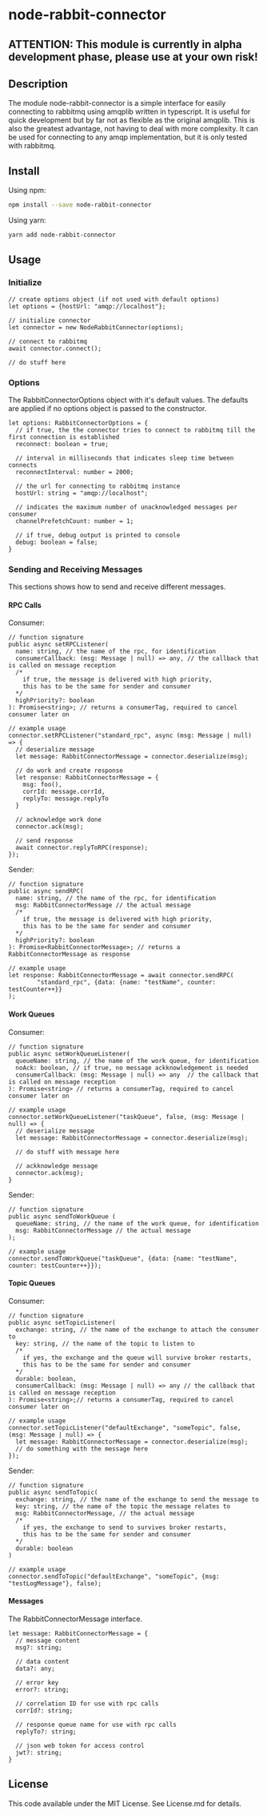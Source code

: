 # node-rabbit-connector

## ATTENTION: This module is currently in alpha development phase, please use  at your own risk!

## Description
The module node-rabbit-connector is a simple interface for easily connecting to rabbitmq 
using amqplib written in typescript. It is useful for quick development but by far not as flexible as the
original amqplib. This is also the greatest advantage, not having to deal with more complexity.
It can be used for connecting to any amqp implementation, but it is only tested with rabbitmq.


## Install
Using npm:
```bash
npm install --save node-rabbit-connector
```
Using yarn:
```bash
yarn add node-rabbit-connector
```


## Usage
### Initialize
```
// create options object (if not used with default options)
let options = {hostUrl: "amqp://localhost"};

// initialize connector
let connector = new NodeRabbitConnector(options);

// connect to rabbitmq
await connector.connect();

// do stuff here
```

### Options
The RabbitConnectorOptions object with it's default values. The defaults are applied if no options
 object is passed to the constructor.
```
let options: RabbitConnectorOptions = {
  // if true, the the connector tries to connect to rabbitmq till the first connection is established
  reconnect: boolean = true;
    
  // interval in milliseconds that indicates sleep time between connects
  reconnectInterval: number = 2000;
    
  // the url for connecting to rabbitmq instance
  hostUrl: string = "amqp://localhost";
    
  // indicates the maximum number of unacknowledged messages per consumer
  channelPrefetchCount: number = 1;
    
  // if true, debug output is printed to console
  debug: boolean = false;
}
```

### Sending and Receiving Messages
This sections shows how to send and receive different messages.

#### RPC Calls
Consumer:
```
// function signature
public async setRPCListener(
  name: string, // the name of the rpc, for identification
  consumerCallback: (msg: Message | null) => any, // the callback that is called on message reception
  /*
    if true, the message is delivered with high priority,
    this has to be the same for sender and consumer
  */
  highPriority?: boolean
): Promise<string>; // returns a consumerTag, required to cancel consumer later on                         
```
                            
```
// example usage                                
connector.setRPCListener("standard_rpc", async (msg: Message | null) => {
  // deserialize message
  let message: RabbitConnectorMessage = connector.deserialize(msg); 
        
  // do work and create response
  let response: RabbitConnectorMessage = {
    msg: foo(), 
    corrId: message.corrId, 
    replyTo: message.replyTo
  }
       
  // acknowledge work done
  connector.ack(msg);
  
  // send response
  await connector.replyToRPC(response);
});                                
```

Sender:
```
// function signature
public async sendRPC(
  name: string, // the name of the rpc, for identification
  msg: RabbitConnectorMessage // the actual message
  /*
    if true, the message is delivered with high priority,
    this has to be the same for sender and consumer
  */
  highPriority?: boolean
): Promise<RabbitConnectorMessage>; // returns a RabbitConnectorMessage as response                         
``` 

```
// example usage  
let response: RabbitConnectorMessage = await connector.sendRPC(
        "standard_rpc", {data: {name: "testName", counter: testCounter++}}
);
```

#### Work Queues
Consumer:
```
// function signature
public async setWorkQueueListener(
  queueName: string, // the name of the work queue, for identification
  noAck: boolean, // if true, no message ackknowledgement is needed
  consumerCallback: (msg: Message | null) => any  // the callback that is called on message reception
): Promise<string> // returns a consumerTag, required to cancel consumer later on  
```

```
// example usage  
connector.setWorkQueueListener("taskQueue", false, (msg: Message | null) => {
  // deserialize message
  let message: RabbitConnectorMessage = connector.deserialize(msg);
  
  // do stuff with message here
  
  // ackknowledge message
  connector.ack(msg);
}
```

Sender:
```
// function signature
public async sendToWorkQueue (
  queueName: string, // the name of the work queue, for identification
  msg: RabbitConnectorMessage // the actual message
);
```

```
// example usage  
connector.sendToWorkQueue("taskQueue", {data: {name: "testName", counter: testCounter++}});
```

#### Topic Queues
Consumer:
```
// function signature
public async setTopicListener(
  exchange: string, // the name of the exchange to attach the consumer to
  key: string, // the name of the topic to listen to
  /*
    if yes, the exchange and the queue will survive broker restarts,
    this has to be the same for sender and consumer
  */
  durable: boolean,
  consumerCallback: (msg: Message | null) => any // the callback that is called on message reception
): Promise<string>;// returns a consumerTag, required to cancel consumer later on
```

```
// example usage  
connector.setTopicListener("defaultExchange", "someTopic", false, (msg: Message | null) => {
  let message: RabbitConnectorMessage = connector.deserialize(msg);
  // do something with the message here
});
```

Sender:
```
// function signature
public async sendToTopic(
  exchange: string, // the name of the exchange to send the message to
  key: string, // the name of the topic the message relates to
  msg: RabbitConnectorMessage, // the actual message
  /*
    if yes, the exchange to send to survives broker restarts,
    this has to be the same for sender and consumer
  */
  durable: boolean
)
```

```
// example usage  
connector.sendToTopic("defaultExchange", "someTopic", {msg: "testLogMessage"}, false);
```

#### Messages
The RabbitConnectorMessage interface.
```
let message: RabbitConnectorMessage = {
  // message content
  msg?: string;

  // data content
  data?: any;

  // error key
  error?: string;

  // correlation ID for use with rpc calls
  corrId?: string;

  // response queue name for use with rpc calls
  replyTo?: string;

  // json web token for access control
  jwt?: string;
}
```


## License
This code available under the MIT License.
See License.md for details.